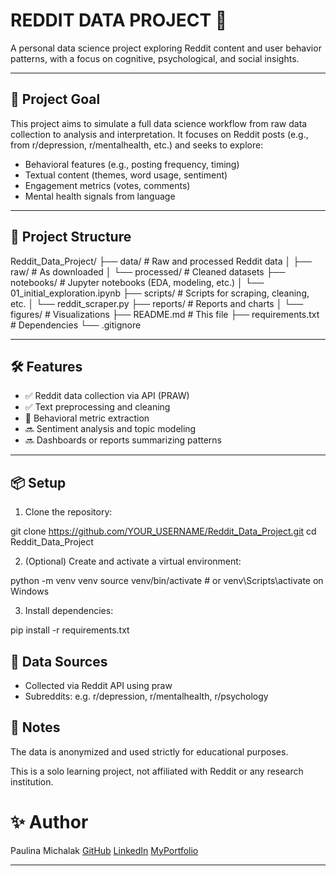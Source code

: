 # REDDIT DATA PROJECT 🚀

A personal data science project exploring Reddit content and user behavior patterns, with a focus on cognitive, psychological, and social insights.

---

## 🧠 Project Goal

This project aims to simulate a full data science workflow from raw data collection to analysis and interpretation. It focuses on Reddit posts (e.g., from r/depression, r/mentalhealth, etc.) and seeks to explore:

- Behavioral features (e.g., posting frequency, timing)
- Textual content (themes, word usage, sentiment)
- Engagement metrics (votes, comments)
- Mental health signals from language

---

## 📁 Project Structure
Reddit_Data_Project/
├── data/ # Raw and processed Reddit data
│ ├── raw/ # As downloaded
│ └── processed/ # Cleaned datasets
├── notebooks/ # Jupyter notebooks (EDA, modeling, etc.)
│ └── 01_initial_exploration.ipynb
├── scripts/ # Scripts for scraping, cleaning, etc.
│ └── reddit_scraper.py
├── reports/ # Reports and charts
│ └── figures/ # Visualizations
├── README.md # This file
├── requirements.txt # Dependencies
└── .gitignore


---

## 🛠️ Features

- ✅ Reddit data collection via API (PRAW)
- ✅ Text preprocessing and cleaning
- 🔄 Behavioral metric extraction
- 🔜 Sentiment analysis and topic modeling
- 🔜 Dashboards or reports summarizing patterns

---

## 📦 Setup

1. Clone the repository:

  git clone https://github.com/YOUR_USERNAME/Reddit_Data_Project.git
  cd Reddit_Data_Project

2. (Optional) Create and activate a virtual environment:

  python -m venv venv
  source venv/bin/activate  # or venv\Scripts\activate on Windows

3. Install dependencies:

  pip install -r requirements.txt

## 🧠 Data Sources

 - Collected via Reddit API using praw
 - Subreddits: e.g. r/depression, r/mentalhealth, r/psychology

## 📌 Notes

The data is anonymized and used strictly for educational purposes.

This is a solo learning project, not affiliated with Reddit or any research institution.

# ✨ Author
Paulina Michalak
[GitHub](https://github.com/neckerchief)
[LinkedIn](https://www.linkedin.com/in/paulina-michalak-a55941252/)
[MyPortfolio](https://neckerchief.github.io/PMichalakPortfolio.github.io/)

---
